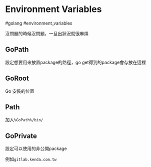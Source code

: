 # Environment Variables

#golang #environment_variables

沒問題的時候沒問題，一旦出狀況就很麻煩

## GoPath

設定想要用來放置package的路徑，go get得到的package會存放在這裡

## GoRoot

Go 安裝的位置

## Path

加入`%GoPath%/bin/`

## GoPrivate

設定可以使用的非公開package

例如`gitlab.kenda.com.tw`
